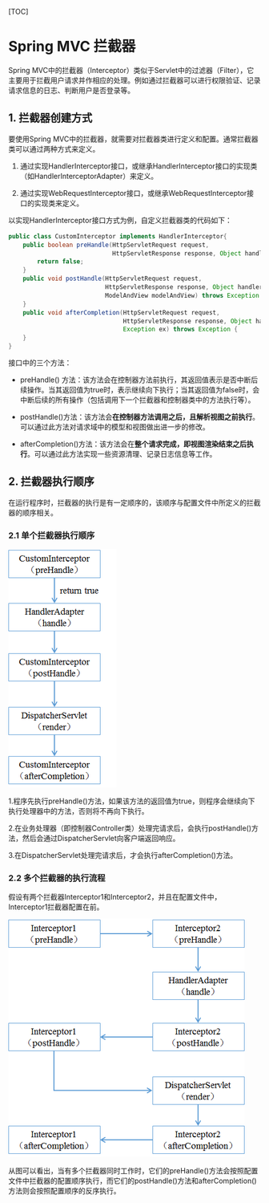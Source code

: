 [TOC]

# Spring MVC 拦截器

Spring MVC中的拦截器（Interceptor）类似于Servlet中的过滤器（Filter），它主要用于拦截用户请求并作相应的处理。例如通过拦截器可以进行权限验证、记录请求信息的日志、判断用户是否登录等。

## 1. 拦截器创建方式

要使用Spring MVC中的拦截器，就需要对拦截器类进行定义和配置。通常拦截器类可以通过两种方式来定义。

1. 通过实现HandlerInterceptor接口，或继承HandlerInterceptor接口的实现类（如HandlerInterceptorAdapter）来定义。

2. 通过实现WebRequestInterceptor接口，或继承WebRequestInterceptor接口的实现类来定义。

以实现HandlerInterceptor接口方式为例，自定义拦截器类的代码如下：

```java
public class CustomInterceptor implements HandlerInterceptor{
    public boolean preHandle(HttpServletRequest request, 
                             HttpServletResponse response, Object handler) throws Exception {
        return false;
    }
    public void postHandle(HttpServletRequest request,
                           HttpServletResponse response, Object handler,
                           ModelAndView modelAndView) throws Exception {
    }
    public void afterCompletion(HttpServletRequest request,
                                HttpServletResponse response, Object handler,
                                Exception ex) throws Exception {
    }
}
```

接口中的三个方法：

- preHandle() 方法：该方法会在控制器方法前执行，其返回值表示是否中断后续操作。当其返回值为true时，表示继续向下执行；当其返回值为false时，会中断后续的所有操作（包括调用下一个拦截器和控制器类中的方法执行等）。

- postHandle()方法：该方法会**在控制器方法调用之后，且解析视图之前执行**。可以通过此方法对请求域中的模型和视图做出进一步的修改。

- afterCompletion()方法：该方法会在**整个请求完成，即视图渲染结束之后执行**。可以通过此方法实现一些资源清理、记录日志信息等工作。

## 2. 拦截器执行顺序

在运行程序时，拦截器的执行是有一定顺序的，该顺序与配置文件中所定义的拦截器的顺序相关。

### 2.1 单个拦截器执行顺序

![1](./images/1.png)

1.程序先执行preHandle()方法，如果该方法的返回值为true，则程序会继续向下执行处理器中的方法，否则将不再向下执行。

2.在业务处理器（即控制器Controller类）处理完请求后，会执行postHandle()方法，然后会通过DispatcherServlet向客户端返回响应。

3.在DispatcherServlet处理完请求后，才会执行afterCompletion()方法。

### 2.2 多个拦截器的执行流程

假设有两个拦截器Interceptor1和Interceptor2，并且在配置文件中， Interceptor1拦截器配置在前。

![2](./images/2.png)

从图可以看出，当有多个拦截器同时工作时，它们的preHandle()方法会按照配置文件中拦截器的配置顺序执行，而它们的postHandle()方法和afterCompletion()方法则会按照配置顺序的反序执行。
